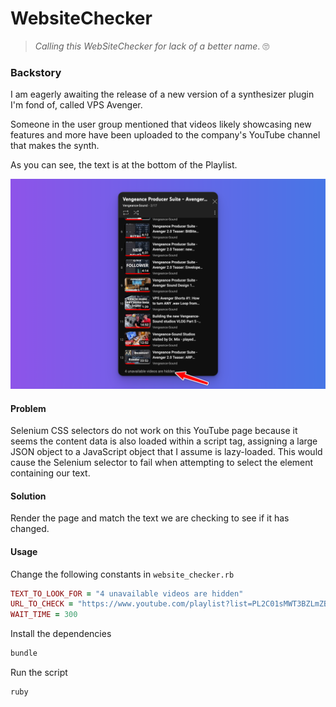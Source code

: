 # WebsiteChecker

> _Calling this WebSiteChecker for lack of a better name_. 🙄 

### Backstory  

I am eagerly awaiting the release of a new version of a synthesizer plugin I'm fond of, called VPS Avenger.

Someone in the user group mentioned that videos likely showcasing new features and more have been uploaded to the company's YouTube channel that makes the synth.

As you can see, the text is at the bottom of the Playlist.



![img_1.png](img_1.png)

#### Problem

Selenium CSS selectors do not work on this YouTube page because it seems the content data is also loaded within a script tag, assigning a large JSON object to a JavaScript object that I assume is lazy-loaded. This would cause the Selenium selector to fail when attempting to select the element containing our text.

#### Solution

Render the page and match the text we are checking to see if it has changed.

#### Usage

Change the following constants in `website_checker.rb`
```ruby
TEXT_TO_LOOK_FOR = "4 unavailable videos are hidden"
URL_TO_CHECK = "https://www.youtube.com/playlist?list=PL2C01sMWT3BZLmZBMw26BqCP6cRyZDCQs"
WAIT_TIME = 300
```

Install the dependencies 
```bash
bundle
```

Run the script
```bash
ruby 
```

